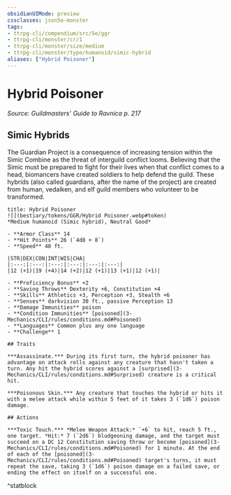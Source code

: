 ```yaml
---
obsidianUIMode: preview
cssclasses: json5e-monster
tags:
- ttrpg-cli/compendium/src/5e/ggr
- ttrpg-cli/monster/cr/1
- ttrpg-cli/monster/size/medium
- ttrpg-cli/monster/type/humanoid/simic-hybrid
aliases: ["Hybrid Poisoner"]
---
```

# Hybrid Poisoner
*Source: Guildmasters' Guide to Ravnica p. 217*  

## Simic Hybrids

The Guardian Project is a consequence of increasing tension within the Simic Combine as the threat of interguild conflict looms. Believing that the Simic must be prepared to fight for their lives when that conflict comes to a head, biomancers have created soldiers to help defend the guild. These hybrids (also called guardians, after the name of the project) are created from human, vedalken, and elf guild members who volunteer to be transformed.

```ad-statblock
title: Hybrid Poisoner
![](bestiary/tokens/GGR/Hybrid Poisoner.webp#token)
*Medium humanoid (Simic hybrid), Neutral Good*

- **Armor Class** 14
- **Hit Points** 26 (`4d8 + 8`)
- **Speed** 40 ft.

|STR|DEX|CON|INT|WIS|CHA|
|:---:|:---:|:---:|:---:|:---:|:---:|
|12 (+1)|19 (+4)|14 (+2)|12 (+1)|13 (+1)|12 (+1)|

- **Proficiency Bonus** +2
- **Saving Throws** Dexterity +6, Constitution +4
- **Skills** Athletics +3, Perception +3, Stealth +6
- **Senses** darkvision 30 ft., passive Perception 13
- **Damage Immunities** poison
- **Condition Immunities** [poisoned](3-Mechanics/CLI/rules/conditions.md#Poisoned)
- **Languages** Common plus any one language
- **Challenge** 1

## Traits

***Assassinate.*** During its first turn, the hybrid poisoner has advantage on attack rolls against any creature that hasn't taken a turn. Any hit the hybrid scores against a [surprised](3-Mechanics/CLI/rules/conditions.md#Surprised) creature is a critical hit.

***Poisonous Skin.*** Any creature that touches the hybrid or hits it with a melee attack while within 5 feet of it takes 3 (`1d6`) poison damage.

## Actions

***Toxic Touch.*** *Melee Weapon Attack:* `+6` to hit, reach 5 ft., one target. *Hit:* 7 (`2d6`) bludgeoning damage, and the target must succeed on a DC 12 Constitution saving throw or become [poisoned](3-Mechanics/CLI/rules/conditions.md#Poisoned) for 1 minute. At the end of each of the [poisoned](3-Mechanics/CLI/rules/conditions.md#Poisoned) target's turns, it must repeat the save, taking 3 (`1d6`) poison damage on a failed save, or ending the effect on itself on a successful one.
```
^statblock